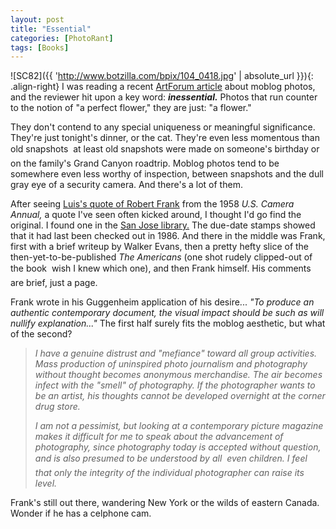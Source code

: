 ```yaml
---
layout: post
title: "Essential"
categories: [PhotoRant]
tags: [Books]
---
```

![SC82]({{ 'http://www.botzilla.com/bpix/104_0418.jpg' | absolute_url }}){: .align-right}
I was reading a recent <a href="http://artforum.com/inprint/id=5497" target="linkframe">ArtForum article</a> about moblog photos, and the reviewer hit upon a key word: <b><i>inessential.</i></b> Photos that run counter to the notion of "a perfect flower," they are just: "a flower."

They don't contend to any special uniqueness or meaningful significance. They're just tonight's dinner, or the cat. They're even less momentous than old snapshots &#151; at least old snapshots were made on someone's birthday or on the family's Grand Canyon roadtrip. Moblog photos tend to be somewhere even less worthy of inspection, between snapshots and the dull gray eye of a security camera. And there's a lot of them.

<!--more-->

After seeing <a href="http://www.botzilla.com/blog/archives/000150.html">Luis's quote of Robert Frank</a> from the 1958 <i>U.S. Camera Annual,</i> a quote I've seen often kicked around, I thought I'd go find the original. I found one in the <a href="http://www.botzilla.com/blog/archives/000120.html">San Jose library.</a> The due-date stamps showed that it had last been checked out in 1986. And there in the middle was Frank, first with a brief writeup by Walker Evans, then a pretty hefty slice of the then-yet-to-be-published <i>The Americans</i> (one shot rudely clipped-out of the book &#151; wish I knew which one), and then Frank himself. His comments are brief, just a page.

Frank wrote in his Guggenheim application of his desire... _"To produce an authentic contemporary document, the visual impact should be such as will nullify explanation..."_ The first half surely fits the moblog aesthetic, but what of the second?

> _I have a genuine distrust and "mefiance" toward all group activities. Mass production of uninspired photo journalism and photography without thought becomes anonymous merchandise. The air becomes infect with the "smell" of photography. If the photographer wants to be an artist, his thoughts cannot be developed overnight at the corner drug store._
>
> _I am not a pessimist, but looking at a contemporary picture magazine makes it difficult for me to speak about the advancement of photography, since photography today is accepted without question, and is also presumed to be understood by all &#151; even children. I feel that only the integrity of the individual photographer can raise its level._

<p>Frank's still out there, wandering New York or the wilds of eastern Canada. Wonder if he has a celphone cam.</p>
